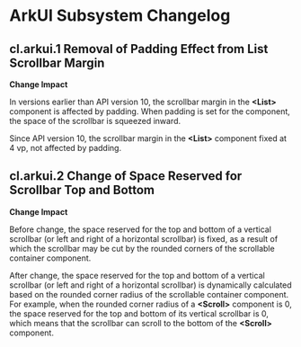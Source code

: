 # ArkUI Subsystem Changelog

## cl.arkui.1 Removal of Padding Effect from List Scrollbar Margin

**Change Impact**

In versions earlier than API version 10, the scrollbar margin in the **\<List>** component is affected by padding. When padding is set for the component, the space of the scrollbar is squeezed inward.

Since API version 10, the scrollbar margin in the **\<List>** component fixed at 4 vp, not affected by padding.

## cl.arkui.2 Change of Space Reserved for Scrollbar Top and Bottom

**Change Impact**

Before change, the space reserved for the top and bottom of a vertical scrollbar (or left and right of a horizontal scrollbar) is fixed, as a result of which the scrollbar may be cut by the rounded corners of the scrollable container component.

After change, the space reserved for the top and bottom of a vertical scrollbar (or left and right of a horizontal scrollbar) is dynamically calculated based on the rounded corner radius of the scrollable container component. For example, when the rounded corner radius of a **\<Scroll>** component is 0, the space reserved for the top and bottom of its vertical scrollbar is 0, which means that the scrollbar can scroll to the bottom of the **\<Scroll>** component.
